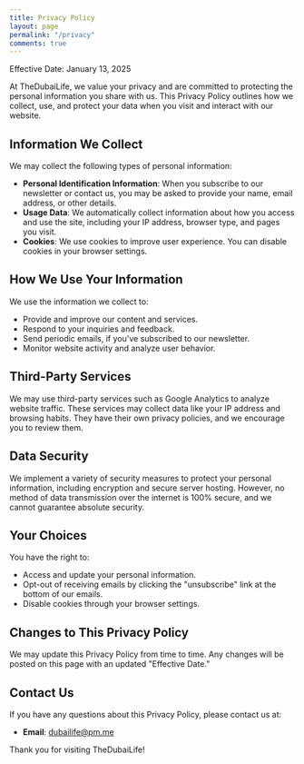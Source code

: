 ```yaml
---
title: Privacy Policy
layout: page
permalink: "/privacy"
comments: true
---
```


Effective Date: January 13, 2025

At TheDubaiLife, we value your privacy and are committed to protecting the personal information you share with us. This Privacy Policy outlines how we collect, use, and protect your data when you visit and interact with our website.

## Information We Collect

We may collect the following types of personal information:

- **Personal Identification Information**: When you subscribe to our newsletter or contact us, you may be asked to provide your name, email address, or other details.
- **Usage Data**: We automatically collect information about how you access and use the site, including your IP address, browser type, and pages you visit.
- **Cookies**: We use cookies to improve user experience. You can disable cookies in your browser settings.

## How We Use Your Information

We use the information we collect to:

- Provide and improve our content and services.
- Respond to your inquiries and feedback.
- Send periodic emails, if you've subscribed to our newsletter.
- Monitor website activity and analyze user behavior.

## Third-Party Services

We may use third-party services such as Google Analytics to analyze website traffic. These services may collect data like your IP address and browsing habits. They have their own privacy policies, and we encourage you to review them.

## Data Security

We implement a variety of security measures to protect your personal information, including encryption and secure server hosting. However, no method of data transmission over the internet is 100% secure, and we cannot guarantee absolute security.

## Your Choices

You have the right to:

- Access and update your personal information.
- Opt-out of receiving emails by clicking the "unsubscribe" link at the bottom of our emails.
- Disable cookies through your browser settings.

## Changes to This Privacy Policy

We may update this Privacy Policy from time to time. Any changes will be posted on this page with an updated "Effective Date."

## Contact Us

If you have any questions about this Privacy Policy, please contact us at:

- **Email**: dubailife@pm.me

Thank you for visiting TheDubaiLife!
